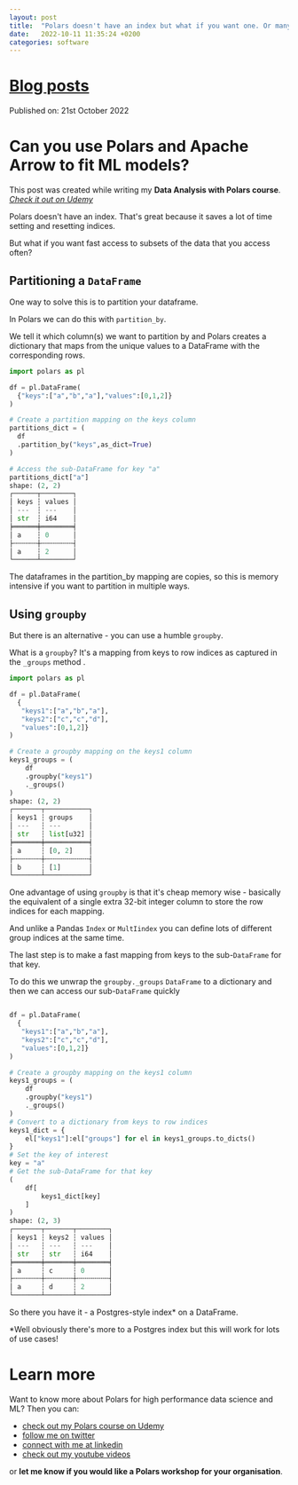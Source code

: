 ```yaml
---
layout: post
title:  "Polars doesn't have an index but what if you want one. Or many."
date:   2022-10-11 11:35:24 +0200
categories: software
---
```

# [Blog posts](/blog/blog_index.html)
Published on: 21st October 2022

# Can you use Polars and Apache Arrow to fit ML models?
This post was created while writing my **Data Analysis with Polars course**. 
[*Check it out on Udemy*](https://www.udemy.com/course/data-analysis-with-polars/?referralCode=A29DCDA40D369080C05A)

Polars doesn't have an index. That's great because it saves a lot of time setting and resetting indices. 

But what if you want fast access to subsets of the data that you access often?

## Partitioning a `DataFrame`
One way to solve this is to partition your dataframe. 

In Polars we can do this with `partition_by`. 

We tell it which column(s) we want to partition by and Polars creates a dictionary that maps from the unique values to a DataFrame with the corresponding rows.

```python
import polars as pl

df = pl.DataFrame(
  {"keys":["a","b","a"],"values":[0,1,2]}
)

# Create a partition mapping on the keys column
partitions_dict = (
  df
  .partition_by("keys",as_dict=True)
)

# Access the sub-DataFrame for key "a"
partitions_dict["a"]
shape: (2, 2)
┌──────┬────────┐
│ keys ┆ values │
│ ---  ┆ ---    │
│ str  ┆ i64    │
╞══════╪════════╡
│ a    ┆ 0      │
├╌╌╌╌╌╌┼╌╌╌╌╌╌╌╌┤
│ a    ┆ 2      │
└──────┴────────┘
```
The dataframes in the partition_by mapping are copies, so this is memory intensive if you want to partition in multiple ways.

## Using `groupby`
But there is an alternative - you can use a humble `groupby`.

What is a `groupby`? It's a mapping from keys to row indices as captured in the `_groups` method .
```python
import polars as pl

df = pl.DataFrame(
  {
   "keys1":["a","b","a"],
   "keys2":["c","c","d"],
   "values":[0,1,2]}
)

# Create a groupby mapping on the keys1 column
keys1_groups = (
	df
    .groupby("keys1")
    ._groups()
)
shape: (2, 2)
┌───────┬───────────┐
│ keys1 ┆ groups    │
│ ---   ┆ ---       │
│ str   ┆ list[u32] │
╞═══════╪═══════════╡
│ a     ┆ [0, 2]    │
├╌╌╌╌╌╌╌┼╌╌╌╌╌╌╌╌╌╌╌┤
│ b     ┆ [1]       │
└───────┴───────────┘
```
One advantage of using `groupby` is that it's cheap memory wise - basically the equivalent of a single extra 32-bit integer column to store the row indices for each mapping.

And unlike a Pandas `Index` or `MultIindex` you can define lots of different group indices at the same time.

The last step is to make a fast mapping from keys to the sub-`DataFrame` for that key. 

To do this we unwrap the `groupby._groups` `DataFrame` to a dictionary and then we can access our sub-`DataFrame` quickly

```python

df = pl.DataFrame(
  {
   "keys1":["a","b","a"],
   "keys2":["c","c","d"],
   "values":[0,1,2]}
)

# Create a groupby mapping on the keys1 column
keys1_groups = (
	df
    .groupby("keys1")
    ._groups()
)
# Convert to a dictionary from keys to row indices
keys1_dict = {
    el["keys1"]:el["groups"] for el in keys1_groups.to_dicts()
}
# Set the key of interest
key = "a"
# Get the sub-DataFrame for that key
(
    df[
        keys1_dict[key]
    ]
)
shape: (2, 3)
┌───────┬───────┬────────┐
│ keys1 ┆ keys2 ┆ values │
│ ---   ┆ ---   ┆ ---    │
│ str   ┆ str   ┆ i64    │
╞═══════╪═══════╪════════╡
│ a     ┆ c     ┆ 0      │
├╌╌╌╌╌╌╌┼╌╌╌╌╌╌╌┼╌╌╌╌╌╌╌╌┤
│ a     ┆ d     ┆ 2      │
└───────┴───────┴────────┘
```
So there you have it - a Postgres-style index* on a DataFrame.

*Well obviously there's more to a Postgres index but this will work for lots of use cases!

# Learn more
Want to know more about Polars for high performance data science and ML? Then you can:
- [check out my Polars course on Udemy](https://www.udemy.com/course/data-analysis-with-polars/?referralCode=A29DCDA40D369080C05A) 
- [follow me on twitter](https://twitter.com/braaannigan)
- [connect with me at linkedin](https://www.linkedin.com/in/liam-brannigan-9080b214a/)
- [check out my youtube videos](https://www.youtube.com/watch?v=nGritAo-71o)

or **let me know if you would like a Polars workshop for your organisation**.